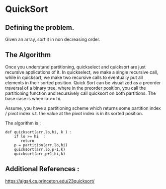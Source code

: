 
# QuickSort

## Defining the problem.

Given an array, sort it in non decreasing order.

## The Algorithm

Once you understand partitioning, quickselect and quicksort are just recursive applications of it. In quickselect, we make a single recursive call, while in quicksort, we make two recursive calls to eventually put all elements in their sorted position. Quick Sort can be visualized as a preorder traversal of a binary tree, where in the preorder position, you call the partitioning function and recursively call quicksort on both partitions. The base case is when lo >= hi.


Assume, you have a partitioning scheme which returns some partition index / pivot index s.t. the value at the pivot index is in its sorted position.

The algorithm is :


```
def quicksort(arr,lo,hi, k ) :
    if lo >= hi  :
       return 
    p = partition(arr,lo,hi)
    quicksort(arr,lo,p-1,k)
    quicksort(arr,p+1,hi,k)
```

## Additional References :

https://algs4.cs.princeton.edu/23quicksort/